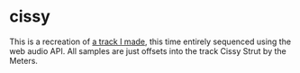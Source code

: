 # cissy

This is a recreation of [a track I made](https://soundcloud.com/skilldrick/cissy-so-what-superstition-1),
this time entirely sequenced using the web audio API. All samples are just offsets into the track Cissy Strut
by the Meters.

